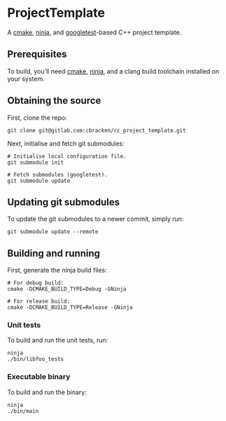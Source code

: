 # ProjectTemplate

A [cmake](https://cmake.org),
[ninja](https://github.com/ninja-build/ninja), and
[googletest](https://github.com/google/googletest)-based C++ project template.

## Prerequisites

To build, you'll need [cmake](https://cmake.org),
[ninja](https://github.com/ninja-build/ninja), and a clang build toolchain
installed on your system.

## Obtaining the source

First, clone the repo:
```shell
git clone git@gitlab.com:cbracken/cc_project_template.git
```

Next, initialise and fetch git submodules:
```shell
# Initialise local configuration file.
git submodule init

# Fetch submodules (googletest).
git submodule update
```

## Updating git submodules

To update the git submodules to a newer commit, simply run:

```shell
git submodule update --remote
```

## Building and running

First, generate the ninja build files:

```shell
# For debug build:
cmake -DCMAKE_BUILD_TYPE=Debug -GNinja

# For release build:
cmake -DCMAKE_BUILD_TYPE=Release -GNinja
```

### Unit tests

To build and run the unit tests, run:

```shell
ninja
./bin/libfoo_tests
```

### Executable binary

To build and run the binary:

```shell
ninja
./bin/main
```
